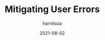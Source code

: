 ---
author: harniloza
date: 2021-08-02
permalink: false
publisher: uxmatters
tags:
  - user-experience
  - errors
target_url: https://www.uxmatters.com/mt/archives/2021/08/mitigating-user-errors.php
title: Mitigating User Errors
---
